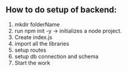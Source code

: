 ## How to do setup of backend:

1. mkdir folderName
2. run npm init -y -> initializes a node project.
3. Create index.js
4. import all the libraries
5. setup routes
6. setup db connection and schema
7. Start the work
